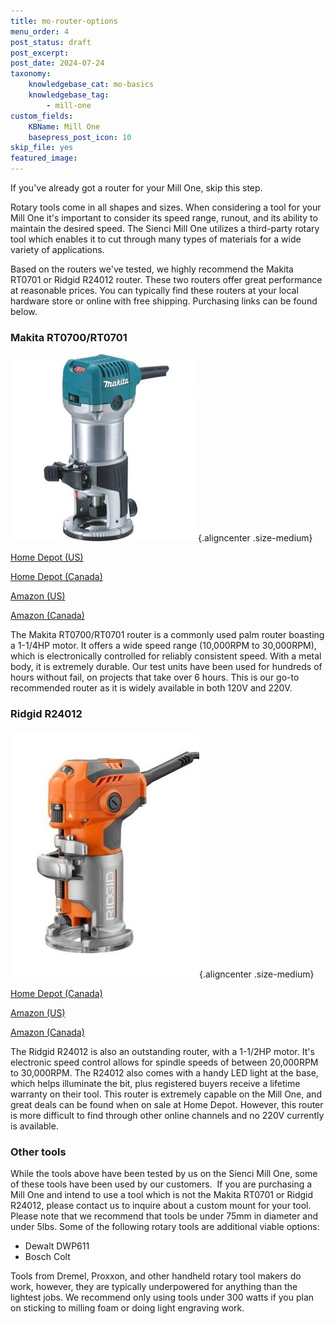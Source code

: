 ```yaml
---
title: mo-router-options
menu_order: 4
post_status: draft
post_excerpt:  
post_date: 2024-07-24
taxonomy:
    knowledgebase_cat: mo-basics
    knowledgebase_tag:
        - mill-one
custom_fields:
    KBName: Mill One
    basepress_post_icon: 10
skip_file: yes
featured_image: 
---
```

If you've already got a router for your Mill One, skip this step.

Rotary tools come in all shapes and sizes. When considering a tool for your Mill One it's important to consider its speed range, runout, and its ability to maintain the desired speed. The Sienci Mill One utilizes a third-party rotary tool which enables it to cut through many types of materials for a wide variety of applications.

Based on the routers we've tested, we highly recommend the Makita RT0701 or Ridgid R24012 router. These two routers offer great performance at reasonable prices. You can typically find these routers at your local hardware store or online with free shipping. Purchasing links can be found below.
<h3>Makita RT0700/RT0701</h3>

![alt text](<../../_images/_mill-one/The Basics/mo_router_p1_makita.jpg>){.aligncenter .size-medium}

<a href="http://www.homedepot.com/p/Makita-1-1-4-HP-Compact-Router-RT0701C/204247210" target="_blank" rel="noopener noreferrer">Home Depot (US)</a>

<a href="https://www.homedepot.ca/en/home/p.compact-router.1000848739.html" target="_blank" rel="noopener noreferrer">Home Depot (Canada)</a>

<a href="https://www.amazon.com/Makita-RT0701C-1-1-Compact-Router/dp/B00E7D3V4S/" target="_blank" rel="noopener noreferrer">Amazon (US)</a>

<a href="https://www.amazon.ca/gp/product/B00E7D3V4S?ie=UTF8" target="_blank" rel="noopener noreferrer">Amazon (Canada)</a>

The Makita RT0700/RT0701 router is a commonly used palm router boasting a 1-1/4HP motor. It offers a wide speed range (10,000RPM to 30,000RPM), which is electronically controlled for reliably consistent speed. With a metal body, it is extremely durable. Our test units have been used for hundreds of hours without fail, on projects that take over 6 hours. This is our go-to recommended router as it is widely available in both 120V and 220V.
<h3></h3>
<h3>Ridgid R24012</h3>

![alt text](<../../_images/_mill-one/The Basics/mo_router_p2_ridgid.jpg>){.aligncenter .size-medium}

<a href="https://www.homedepot.ca/en/home/p.laminate-trimmer.1000418275.html" target="_blank" rel="noopener noreferrer">Home Depot (Canada)</a>

<a href="https://www.amazon.com/Ridgid-R2401-Laminate-Trim-Router/dp/B001W0ZI7C/" target="_blank" rel="noopener noreferrer">Amazon (US)</a>

<a href="https://www.amazon.ca/RIDGID-Corded-Compact-Micro-Adjust-R24012/dp/B01C67DJSO/" target="_blank" rel="noopener noreferrer">A</a><a href="https://www.amazon.ca/RIDGID-Corded-Compact-Micro-Adjust-R24012/dp/B01C67DJSO/" target="_blank" rel="noopener noreferrer">mazon (Canada)</a>

The Ridgid R24012 is also an outstanding router, with a 1-1/2HP motor. It's electronic speed control allows for spindle speeds of between 20,000RPM to 30,000RPM. The R24012 also comes with a handy LED light at the base, which helps illuminate the bit, plus registered buyers receive a lifetime warranty on their tool. This router is extremely capable on the Mill One, and great deals can be found when on sale at Home Depot. However, this router is more difficult to find through other online channels and no 220V currently is available.
<h3>Other tools</h3>
While the tools above have been tested by us on the Sienci Mill One, some of these tools have been used by our customers.  If you are purchasing a Mill One and intend to use a tool which is not the Makita RT0701 or Ridgid R24012, please contact us to inquire about a custom mount for your tool. Please note that we recommend that tools be under 75mm in diameter and under 5lbs. Some of the following rotary tools are additional viable options:
<ul>
 	<li>Dewalt DWP611</li>
 	<li>Bosch Colt</li>
</ul>
Tools from Dremel, Proxxon, and other handheld rotary tool makers do work, however, they are typically underpowered for anything than the lightest jobs. We recommend only using tools under 300 watts if you plan on sticking to milling foam or doing light engraving work.
